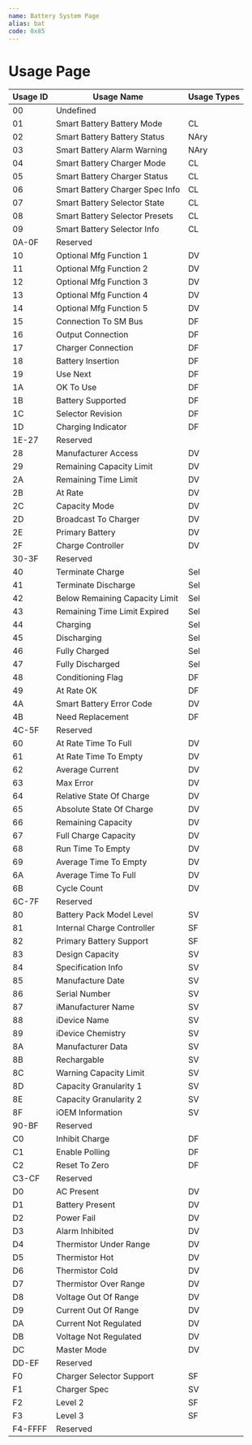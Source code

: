 ```yaml
---
name: Battery System Page
alias: bat
code: 0x85
---
```

# Usage Page

| Usage ID | Usage Name                          | Usage Types |
|----------|-------------------------------------|-------------|
| 00       | Undefined                           |             |
| 01       | Smart  Battery  Battery  Mode       | CL          |
| 02       | Smart  Battery  Battery  Status     | NAry        |
| 03       | Smart  Battery  Alarm  Warning      | NAry        |
| 04       | Smart  Battery  Charger  Mode       | CL          |
| 05       | Smart  Battery  Charger  Status     | CL          |
| 06       | Smart  Battery  Charger  Spec  Info | CL          |
| 07       | Smart  Battery  Selector  State     | CL          |
| 08       | Smart  Battery  Selector  Presets   | CL          |
| 09       | Smart  Battery  Selector  Info      | CL          |
| 0A-0F    | Reserved                            |             |
| 10       | Optional Mfg Function 1             | DV          |
| 11       | Optional Mfg Function 2             | DV          |
| 12       | Optional Mfg Function 3             | DV          |
| 13       | Optional Mfg Function 4             | DV          |
| 14       | Optional Mfg Function 5             | DV          |
| 15       | Connection To SM Bus                | DF          |
| 16       | Output Connection                   | DF          |
| 17       | Charger Connection                  | DF          |
| 18       | Battery Insertion                   | DF          |
| 19       | Use Next                            | DF          |
| 1A       | OK To Use                           | DF          |
| 1B       | Battery Supported                   | DF          |
| 1C       | Selector Revision                   | DF          |
| 1D       | Charging Indicator                  | DF          |
| 1E-27    | Reserved                            |             |
| 28       | Manufacturer Access                 | DV          |
| 29       | Remaining Capacity Limit            | DV          |
| 2A       | Remaining Time Limit                | DV          |
| 2B       | At Rate                             | DV          |
| 2C       | Capacity Mode                       | DV          |
| 2D       | Broadcast To Charger                | DV          |
| 2E       | Primary Battery                     | DV          |
| 2F       | Charge Controller                   | DV          |
| 30-3F    | Reserved                            |             |
| 40       | Terminate Charge                    | Sel         |
| 41       | Terminate Discharge                 | Sel         |
| 42       | Below Remaining Capacity Limit      | Sel         |
| 43       | Remaining Time Limit Expired        | Sel         |
| 44       | Charging                            | Sel         |
| 45       | Discharging                         | Sel         |
| 46       | Fully Charged                       | Sel         |
| 47       | Fully Discharged                    | Sel         |
| 48       | Conditioning Flag                   | DF          |
| 49       | At Rate OK                          | DF          |
| 4A       | Smart Battery Error Code            | DV          |
| 4B       | Need Replacement                    | DF          |
| 4C-5F    | Reserved                            |             |
| 60       | At Rate Time To Full                | DV          |
| 61       | At Rate Time To Empty               | DV          |
| 62       | Average Current                     | DV          |
| 63       | Max Error                           | DV          |
| 64       | Relative State Of Charge            | DV          |
| 65       | Absolute State Of Charge            | DV          |
| 66       | Remaining Capacity                  | DV          |
| 67       | Full Charge Capacity                | DV          |
| 68       | Run Time To Empty                   | DV          |
| 69       | Average Time To Empty               | DV          |
| 6A       | Average Time To Full                | DV          |
| 6B       | Cycle Count                         | DV          |
| 6C-7F    | Reserved                            |             |
| 80       | Battery Pack Model Level            | SV          |
| 81       | Internal Charge Controller          | SF          |
| 82       | Primary Battery Support             | SF          |
| 83       | Design Capacity                     | SV          |
| 84       | Specification Info                  | SV          |
| 85       | Manufacture Date                    | SV          |
| 86       | Serial Number                       | SV          |
| 87       | iManufacturer Name                  | SV          |
| 88       | iDevice Name                        | SV          |
| 89       | iDevice Chemistry                   | SV          |
| 8A       | Manufacturer Data                   | SV          |
| 8B       | Rechargable                         | SV          |
| 8C       | Warning Capacity Limit              | SV          |
| 8D       | Capacity Granularity 1              | SV          |
| 8E       | Capacity Granularity 2              | SV          |
| 8F       | iOEM Information                    | SV          |
| 90-BF    | Reserved                            |             |
| C0       | Inhibit Charge                      | DF          |
| C1       | Enable Polling                      | DF          |
| C2       | Reset To Zero                       | DF          |
| C3-CF    | Reserved                            |             |
| D0       | AC Present                          | DV          |
| D1       | Battery Present                     | DV          |
| D2       | Power Fail                          | DV          |
| D3       | Alarm Inhibited                     | DV          |
| D4       | Thermistor Under Range              | DV          |
| D5       | Thermistor Hot                      | DV          |
| D6       | Thermistor Cold                     | DV          |
| D7       | Thermistor Over Range               | DV          |
| D8       | Voltage Out Of Range                | DV          |
| D9       | Current Out Of Range                | DV          |
| DA       | Current Not Regulated               | DV          |
| DB       | Voltage Not Regulated               | DV          |
| DC       | Master Mode                         | DV          |
| DD-EF    | Reserved                            |             |
| F0       | Charger Selector Support            | SF          |
| F1       | Charger Spec                        | SV          |
| F2       | Level 2                             | SF          |
| F3       | Level 3                             | SF          |
| F4-FFFF  | Reserved                            |             |
